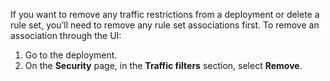 If you want to remove any traffic restrictions from a deployment or delete a rule set, you’ll need to remove any rule set associations first. To remove an association through the UI:

1. Go to the deployment.
2. On the **Security** page, in the **Traffic filters** section, select **Remove**.